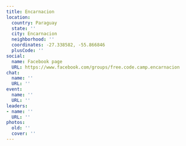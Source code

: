 ```yaml
---
title: Encarnacion
location:
  country: Paraguay
  state: ''
  city: Encarnacion
  neighborhood: ''
  coordinates: -27.338582, -55.866846
  plusCode: ''
social:
  name: Facebook page
  URL: https://www.facebook.com/groups/free.code.camp.encarnacion
chat:
  name: ''
  URL: ''
event:
  name: ''
  URL: ''
leaders:
- name: ''
  URL: ''
photos:
  old: ''
  cover: ''
---
```

